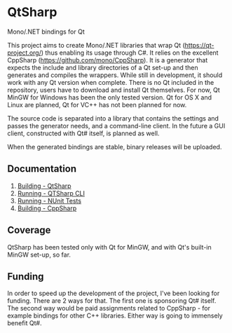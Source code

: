 QtSharp
=======

Mono/.NET bindings for Qt

This project aims to create Mono/.NET libraries that wrap Qt (https://qt-project.org/) thus enabling its usage through C#.
It relies on the excellent CppSharp (https://github.com/mono/CppSharp).
It is a generator that expects the include and library directories of a Qt set-up and then generates and compiles the wrappers.
While still in development, it should work with any Qt version when complete.
There is no Qt included in the repository, users have to download and install Qt themselves.
For now, Qt MinGW for Windows has been the only tested version.
Qt for OS X and Linux are planned, Qt for VC++ has not been planned for now.

The source code is separated into a library that contains the settings and passes the generator needs, and a command-line client.
In the future a GUI client, constructed with Qt# itself, is planned as well.

When the generated bindings are stable, binary releases will be uploaded.

## Documentation

1. [Building - QtSharp](https://github.com/ddobrev/QtSharp/blob/master/Docs/1.%20Building%20-%20QtSharp.md)
2. [Running - QTSharp CLI](https://github.com/ddobrev/QtSharp/blob/master/Docs/2.%20Running%20-%20QtSharp.CLI.md)
3. [Running - NUnit Tests](https://github.com/ddobrev/QtSharp/blob/master/Docs/3.%20Running%20-%20NUnit%20Tests.md)
4. [Building - CppSharp](https://github.com/ddobrev/QtSharp/blob/master/Docs/4.%20Building%20-%20CppSharp.md)

## Coverage

QtSharp has been tested only with Qt for MinGW, and with Qt's built-in MinGW set-up, so far.

## Funding

In order to speed up the development of the project, I've been looking for funding.
There are 2 ways for that. The first one is sponsoring Qt# itself.
The second way would be paid assignments related to CppSharp - for example bindings for other C++ libraries.
Either way is going to immensely benefit Qt#.
